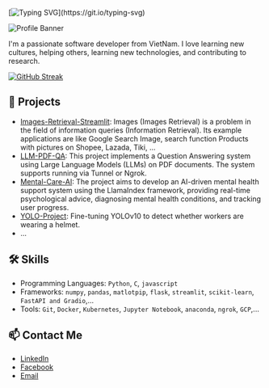 [![Typing SVG](https://readme-typing-svg.demolab.com?font=Fira+Code&pause=1000&color=F70000&random=false&width=500&lines=Hi+there%2C+I'm+Nguyen+Quoc+Huy+(Leo);I'm+passionate+about+knowledge%2C+Stoicism.)](https://git.io/typing-svg)

![Profile Banner](https://user-images.githubusercontent.com/74038190/225813708-98b745f2-7d22-48cf-9150-083f1b00d6c9.gif)

I'm a passionate software developer from VietNam. I love learning new cultures, helping others, learning new technologies, and contributing to research.

[![GitHub Streak](https://streak-stats.demolab.com?user=NguyenHuy190303&theme=dark&hide_border=true)](https://git.io/streak-stats)

## 🚀 Projects
- [Images-Retrieval-Streamlit](https://github.com/NguyenHuy190303/Images-Retrieval-Streamlit): Images (Images Retrieval) is a problem in the field of information queries (Information Retrieval). Its example applications are like Google Search Image, search function Products with pictures on Shopee, Lazada, Tiki, ...
- [LLM-PDF-QA](https://github.com/NguyenHuy190303/LLM-PDF-QA): This project implements a Question Answering system using Large Language Models (LLMs) on PDF documents. The system supports running via Tunnel or Ngrok.
- [Mental-Care-AI](https://github.com/NguyenHuy190303/Mental-Care-AI): The project aims to develop an AI-driven mental health support system using the LlamaIndex framework, providing real-time psychological advice, diagnosing mental health conditions, and tracking user progress.
- [YOLO-Project](https://github.com/NguyenHuy190303/YOLO-Project): Fine-tuning YOLOv10 to detect whether workers are wearing a helmet.
- ...

## 🛠️ Skills
- Programming Languages: `Python`, `C`, `javascript`
- Frameworks: `numpy`, `pandas`, `matlotpip`, `flask`, `streamlit`, `scikit-learn`, `FastAPI and Gradio`,...
- Tools: `Git`, `Docker`, `Kubernetes`, `Jupyter Notebook`, `anaconda`, `ngrok`, `GCP`,...

## 📫 Contact Me
- [LinkedIn](https://www.linkedin.com/in/huy-nguyen-5552b22aa/)
- [Facebook](https://www.facebook.com/LeonidasSun)
- [Email](nguyenhuy190303@gmail.com)
